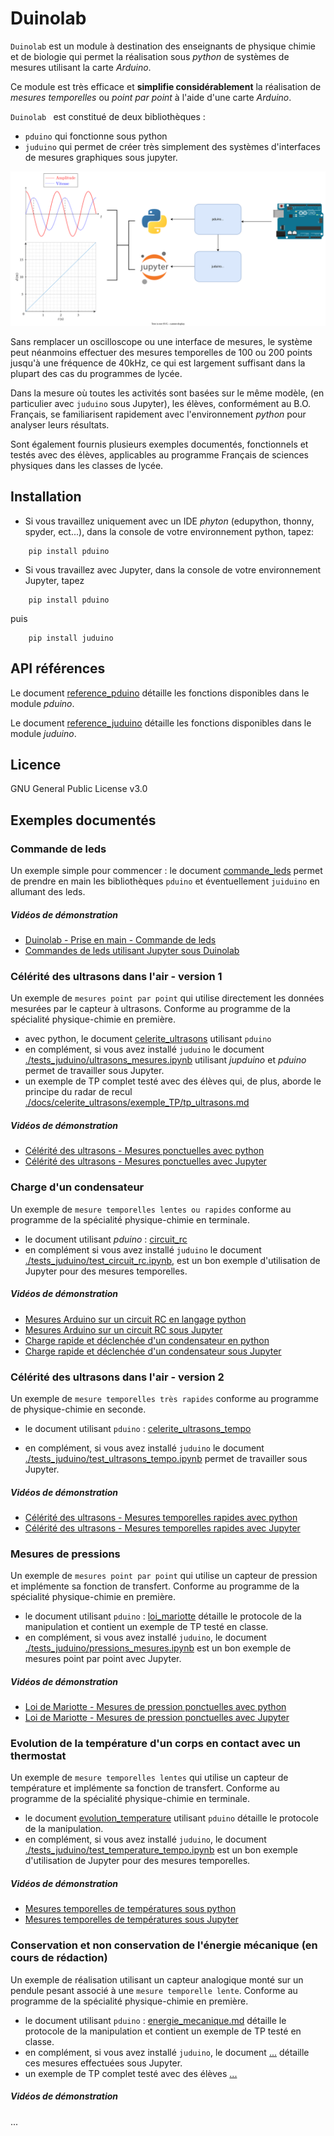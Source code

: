 # Duinolab

`Duinolab` est un module à destination des enseignants de physique chimie et de biologie qui permet la réalisation sous _python_ de systèmes de mesures utilisant la carte _Arduino_.

Ce module est très efficace et **simplifie considérablement** la réalisation de _mesures temporelles_ ou _point par point_ à l'aide d'une carte _Arduino_.

`Duinolab ` est constitué de deux bibliothèques :
- `pduino` qui fonctionne sous python
- `juduino` qui permet de créer très simplement des systèmes d'interfaces de mesures graphiques sous jupyter.

![](data/image_2.svg)

Sans remplacer un oscilloscope ou une interface de mesures, le système peut néanmoins effectuer des mesures temporelles de 100 ou 200 points jusqu'à une fréquence de 40kHz, ce qui est largement suffisant dans la plupart des cas du programmes de lycée.

Dans la mesure où toutes les activités sont basées sur le même modèle, (en particulier avec `juduino` sous Jupyter), les élèves, conformément au B.O. Français, se familiarisent rapidement avec l'environnement _python_ pour analyser leurs résultats.

Sont également fournis plusieurs exemples documentés, fonctionnels et testés avec des élèves, applicables au programme Français de sciences physiques dans les classes de lycée.

## Installation

- Si vous travaillez uniquement avec un IDE _phyton_ (edupython, thonny, spyder, ect...), dans la console de votre environnement python, tapez:
```
    pip install pduino
```
- Si vous travaillez avec Jupyter, dans la console de votre environnement Jupyter, tapez
```
    pip install pduino
```
puis 
```
    pip install juduino
```    

## API références

Le document [reference_pduino](./docs/reference_pduino.md) détaille les fonctions disponibles dans le module _pduino_.

Le document [reference_juduino](./docs/reference_juduino.md) détaille les fonctions disponibles dans le module _juduino_.

## Licence

GNU General Public License v3.0 

## Exemples documentés 

### Commande de leds 

Un exemple simple pour commencer : le document [commande_leds](./docs/commande_leds/commande_leds.md) permet de prendre en main les bibliothèques `pduino` et éventuellement `juiduino` en allumant des leds.

##### Vidéos de démonstration 
- [Duinolab - Prise en main - Commande de leds](https://youtu.be/ylRu36BADV0?si=N6qFN60a0jkB5NF6)
- [Commandes de leds utilisant Jupyter sous Duinolab](https://youtu.be/8cVDwGVCikA?si=Rral8xjLYSj9t-5n)

### Célérité des ultrasons dans l'air - version 1

Un exemple de `mesures point par point` qui utilise directement les données mesurées par le capteur à ultrasons. Conforme au programme de la spécialité physique-chimie en première.

- avec python, le document [celerite_ultrasons](./docs/celerite_ultrasons/celerite_ultrasons.md) utilisant `pduino`
- en complément, si vous avez installé `juduino` le document [./tests_juduino/ultrasons_mesures.ipynb](./tests_juduino/ultrasons_mesures.ipynb) utilisant _jupduino_ et _pduino_ permet de travailler sous Jupyter.
- un exemple de TP complet testé avec des élèves qui, de plus, aborde le principe du radar de recul  [./docs/celerite_ultrasons/exemple_TP/tp_ultrasons.md](./docs/celerite_ultrasons/exemple_TP/tp_ultrasons.md)

##### Vidéos de démonstration 

- [Célérité des ultrasons - Mesures ponctuelles avec python](https://youtu.be/_KrFAKGbEFg)
- [Célérité des ultrasons - Mesures ponctuelles avec Jupyter](https://youtu.be/HTpirr2IGkM)

### Charge d'un condensateur 
Un exemple de `mesure temporelles lentes ou rapides` conforme au programme de la spécialité physique-chimie en terminale.
- le document utilisant _pduino_ : [circuit_rc](./docs/circuit_rc/circuit_RC.md)
- en complément si vous avez installé `juduino` le document [./tests_juduino/test_circuit_rc.ipynb](./tests_juduino/test_circuit_rc.ipynb), est un bon exemple d'utilisation de Jupyter pour des mesures temporelles.

##### Vidéos de démonstration 

- [Mesures Arduino sur un circuit RC en langage python](https://youtu.be/vvdRD067q5k)
- [Mesures Arduino sur un circuit RC sous Jupyter](https://youtu.be/fMzpocO1Jao)
- [Charge rapide et déclenchée d'un condensateur en python](https://youtu.be/K7szEpL1Emk)
- [Charge rapide et déclenchée d'un condensateur sous Jupyter](https://youtu.be/I5FYPdSJ3KM)

### Célérité des ultrasons dans l'air - version 2
Un exemple de `mesure temporelles très rapides` conforme au programme de physique-chimie en seconde.

- le document utilisant `pduino` : [celerite_ultrasons_tempo](./docs/ultrasons_tempo/celerite_ultrasons_tempo.md)

- en complément, si vous avez installé `juduino` le document [./tests_juduino/test_ultrasons_tempo.ipynb](./tests_juduino/test_ultrasons_tempo.ipynb) permet de travailler sous Jupyter.

##### Vidéos de démonstration 

- [Célérité des ultrasons - Mesures temporelles rapides avec python](https://youtu.be/qNqNN1UG0RQ)
- [Célérité des ultrasons - Mesures temporelles rapides avec Jupyter](https://youtu.be/SojFFGGwAUs)

### Mesures de pressions
Un exemple de `mesures point par point` qui utilise un capteur de pression et implémente sa fonction de transfert. Conforme au programme de la spécialité physique-chimie en première.

- le document utilisant `pduino` : [loi_mariotte](./docs/loi_mariotte/loi_mariotte.md) détaille le protocole de la manipulation et contient un exemple de TP testé en classe.
- en complément, si vous avez installé `juduino`, le document [./tests_juduino/pressions_mesures.ipynb](./tests_juduino/pressions_mesures.ipynb) est un bon exemple de mesures point par point avec Jupyter.

##### Vidéos de démonstration 

- [Loi de Mariotte - Mesures de pression ponctuelles avec python](https://youtu.be/4NCDmyRRE9s)
- [Loi de Mariotte - Mesures de pression ponctuelles avec Jupyter](https://youtu.be/Q5pl0u9qzE4)

### Evolution de la température d'un corps en contact avec un thermostat
Un exemple de `mesure temporelles lentes` qui utilise un capteur de température et implémente sa fonction de transfert. Conforme au programme de la spécialité physique-chimie en terminale.
- le document [evolution_temperature](./docs/evolution_temperature/evolution_temperature.md)  utilisant `pduino` détaille le protocole de la manipulation.
- en complément, si vous avez installé `juduino`, le document [./tests_juduino/test_temperature_tempo.ipynb](./tests_juduino/test_temperature_tempo.ipynb) est un bon exemple d'utilisation de Jupyter pour des mesures temporelles.

##### Vidéos de démonstration 

- [Mesures temporelles de températures sous python](https://youtu.be/jKU0WSlJMjs)
- [Mesures temporelles de températures sous Jupyter](https://youtu.be/XpT9Kb6uw1Q)

### Conservation et non conservation de l'énergie mécanique (en cours de rédaction)

Un exemple de réalisation utilisant un capteur analogique monté sur un pendule pesant associé à une `mesure temporelle lente`. Conforme au programme de la spécialité physique-chimie en première.

- le document utilisant `pduino` : [energie_mecanique.md](./docs/energie_mecanique/energie_mecanique.md) détaille le protocole de la manipulation et contient un exemple de TP testé en classe.
- en complément, si vous avez installé `juduino`, le document [...](...) détaille ces mesures effectuées sous Jupyter.
- un exemple de TP complet testé avec des élèves [...](...)


##### Vidéos de démonstration 

...
